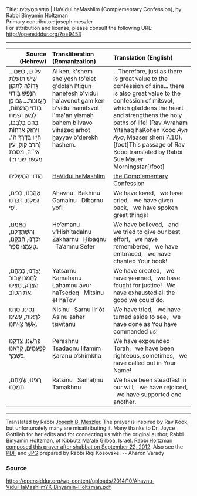 <html>
<head></head>
<body>
Title: הַוִּדּוּי הַמַּשְׁלִים | HaVidui haMashlim (Complementary Confession), by Rabbi Binyamin Holtzman<br />
Primary contributor: joseph.meszler<br />
For attribution and license, please consult the following URL: <a href="http://opensiddur.org/?p=9453">http://opensiddur.org/?p=9453</a>
<p />
<hr />

<table style="margin-left: auto;margin-right: auto;" class="draggable">
<thead><tr><th style="text-align: right;" id="x">Source (Hebrew)</th><th style="text-align: left;">Transliteration (Romanization)</th><th style="text-align: left;">Translation (English)</th></tr></thead>
<tbody>
<tr>
<td style="vertical-align:top;">
<div class="commentary"><span lang="he">
...עַל כֵּן, כְּשֵׁם שֶׁיֵּשׁ תּוֹעֶלֶת גְּדוֹלָה
לְתִקּוּן הַנֶּפֶשׁ בְּוִדּוּי הָעֲווֹנוֹת...
גַּם כֵּן בְּוִדּוּי הַמִּצְווֹת,
לְמַעַן יִשְׂמַח בָּהֶם בִּלְבָבוֹ,
וִיחַזֵּק אָרְחוֹת חַיָּיו בְּדֶרֶךְ ה׳. 
<span class="citation">(הרב קוק, עין אי״ה, מסכת מעשר שני ז:י‏)</span>
</span></div></td>
 
<td style="vertical-align:top;">
<div class="english">
Al ken, k'shem she'yesh to'elet g'dolah
l'tiqun hanefesh b'vidui ha'avonot
gam ken b'vidui hamitsvot
l'ma'an yismaḥ bahem bilvavo
viḥazeq arḥot ḥayyav b'derekh hashem.
</div></td>

<td style="vertical-align:top;">
<div class="english">
...Therefore, just as there is great value 
to the confession of sins... 
there is also great value to the confession of mitsvot, 
which gladdens the heart 
and strengthens the holy paths of life! 
<span class="citation">(Rav Avraham Yitsḥaq haKohen Ḳooq <em>Ayn Aya</em>, Maaser sheni 7.10)</span>.[foot]This passage of Rav Ḳooq translated by Rabbi Sue Mauer Morningstar[/foot]
</div></td>
</tr>


<tr>
<td style="vertical-align:top;">
<div class="commentary"><span lang="he">
הַוִּדּוּי הַמַּשְׁלִים
</span></div></td>
 
<td style="vertical-align:top;">
<div class="english">
<u>HaVidui haMashlim</u>
</div></td>

<td style="vertical-align:top;">
<div class="english">
<u>the Complementary Confession</u>
</div></td></tr>


<tr><td style="vertical-align:top;">
<div class="liturgy"><span lang="he">
<span class="acrostic">אָ</span>הַבְנוּ, 
<span class="acrostic">בָּ</span>כִינוּ, 
<span class="acrostic">גָּ</span>מַלְנוּ, 
<span class="acrostic">דִּ</span>בַּרְנוּ יֹפִי.
</span></div></td>
 
<td style="vertical-align:top;">
<div class="english">
Ahavnu <span class="acrostic">&nbsp;</span>
Bakhinu <span class="acrostic">&nbsp;</span>
Gamalnu <span class="acrostic">&nbsp;</span>
Dibarnu yofi <span class="acrostic">&nbsp;</span>
</div></td>

<td style="vertical-align:top;">
<div class="english">
We have loved, <span class="acrostic">&nbsp;</span>
we have cried, <span class="acrostic">&nbsp;</span>
we have given back, <span class="acrostic">&nbsp;</span>
we have spoken great things! <span class="acrostic">&nbsp;</span>
</div></td></tr>


<tr><td style="vertical-align:top;">
<div class="liturgy"><span lang="he">
<span class="acrostic">הֶ</span>אֱמַנּוּ, 
<span class="acrostic">וְ</span>הִשְׁתַּדַּלְנוּ, 
<span class="acrostic">זָ</span>כַרְנוּ, 
<span class="acrostic">חִ</span>בַּקְנוּ, 
<span class="acrostic">טָ</span>עַמְנוּ סֵפֶר.
</span></div></td>
 
<td style="vertical-align:top;">
<div class="english">
He’emanu <span class="acrostic">&nbsp;</span>
v’Hish’tadalnu <span class="acrostic">&nbsp;</span>
Zakharnu <span class="acrostic">&nbsp;</span>
Ḥibaqnu <span class="acrostic">&nbsp;</span>
Ta’amnu Sefer <span class="acrostic">&nbsp;</span>
</div></td>

<td style="vertical-align:top;">
<div class="english">
We have believed, <span class="acrostic">&nbsp;</span>
and we tried to give our best effort, <span class="acrostic">&nbsp;</span>
we have remembered, <span class="acrostic">&nbsp;</span>
we have embraced, <span class="acrostic">&nbsp;</span>
we have chanted Your book! <span class="acrostic">&nbsp;</span>
</div></td></tr>


<tr><td style="vertical-align:top;">
<div class="liturgy"><span lang="he">
<span class="acrostic">יָ</span>צַרְנוּ, 
<span class="acrostic">כָּ</span>מַהֲנוּ, 
<span class="acrostic">לָ</span>חַמְנוּ עֲבוּר הַצֶּדֶק, 
<span class="acrostic">מִ</span>צִּינוּ אֶת הַטּוֺב.
</span></div></td>
 
<td style="vertical-align:top;">
<div class="english">
Yatsarnu <span class="acrostic">&nbsp;</span>
Kamahanu <span class="acrostic">&nbsp;</span>
Laḥamnu avur haTsedeq <span class="acrostic">&nbsp;</span>
Mitsinu et haTov <span class="acrostic">&nbsp;</span>
</div></td>

<td style="vertical-align:top;">
<div class="english">
We have created, <span class="acrostic">&nbsp;</span>
we have yearned, <span class="acrostic">&nbsp;</span>
we have fought for justice! <span class="acrostic">&nbsp;</span>
We have exhausted all the good we could do. <span class="acrostic">&nbsp;</span>
</div></td></tr>


<tr><td style="vertical-align:top;">
<div class="liturgy"><span lang="he">
<span class="acrostic">נִ</span>סִּינוּ, 
<span class="acrostic">סַ</span>רְנוּ לִרְאוֹת, 
<span class="acrostic">עָ</span>שִׂינוּ אֲשֶׁר צִוִּיתָנוּ.
</span></div></td>
 
<td style="vertical-align:top;">
<div class="english">
Nisinu <span class="acrostic">&nbsp;</span>
Sarnu lir'ōt <span class="acrostic">&nbsp;</span>
Asinu asher tsivitanu <span class="acrostic">&nbsp;</span>
</div></td>

<td style="vertical-align:top;">
<div class="english">
We have tried, <span class="acrostic">&nbsp;</span>
we have turned aside to see, <span class="acrostic">&nbsp;</span>
we have done as You have commanded us! <span class="acrostic">&nbsp;</span>
</div></td></tr>


<tr><td style="vertical-align:top;">
<div class="liturgy"><span lang="he">
<span class="acrostic">פֵּ</span>רַשְׁנוּ, 
<span class="acrostic">צָ</span>דַקְנוּ לִפְעָמִים, 
<span class="acrostic">קָ</span>רָאנוּ בְּשִׁמְךָ.
</span></div></td>
 
<td style="vertical-align:top;">
<div class="english">
Perashnu <span class="acrostic">&nbsp;</span>
Tsadaqnu lifamim <span class="acrostic">&nbsp;</span>
Ḳaranu b’shimkha <span class="acrostic">&nbsp;</span>
</div></td>

<td style="vertical-align:top;">
<div class="english">
We have expounded Torah, <span class="acrostic">&nbsp;</span>
we have been righteous, sometimes, <span class="acrostic">&nbsp;</span>
we have called out in Your Name! <span class="acrostic">&nbsp;</span>
</div></td></tr>


<tr><td style="vertical-align:top;">
<div class="liturgy"><span lang="he">
<span class="acrostic">רָ</span>צִינוּ, 
<span class="acrostic">שָׂ</span>מַחְנוּ, 
<span class="acrostic">תָּ</span>מַכְנוּ.
</span></div></td>
 
<td style="vertical-align:top;">
<div class="english">
Ratsinu <span class="acrostic">&nbsp;</span>
Samaḥnu <span class="acrostic">&nbsp;</span>
Tamakhnu <span class="acrostic">&nbsp;</span>
</div></td>

<td style="vertical-align:top;">
<div class="english">
We have been steadfast in our will, <span class="acrostic">&nbsp;</span>
we have rejoiced, <span class="acrostic">&nbsp;</span>
we have supported one another. <span class="acrostic">&nbsp;</span>
</td></tr>
</tbody></table>

<hr />

Translated by Rabbi <a href="http://www.rabbimeszler.com/">Joseph B. Meszler</a>. The prayer is inspired by Rav Kook, but unfortunately many are misattributing it. Many thanks to Dr. Joyce Gottlieb for her edits and for connecting us with the original author, Rabbi Binyamin Holtzman, of Kibbutz Ma'ale Gilboa, Israel. Rabbi Holtzman <a href="https://www.facebook.com/photo.php?fbid=414178048638558&set=a.169213426468356.40805.100001391004249&type=1&permPage=1">composed this prayer after shabbat on September 22, 2012</a>. Also see the <a href="https://opensiddur.org/wp-content/uploads/2014/10/Ahavnu-ViduiHaMashlimYK-Binyamin-Holtzman.pdf">PDF</a> and <a href="https://opensiddur.org/wp-content/uploads/2014/10/Ahavnu-ViduiHaMashlimYK-Binyamin-Holtzman.jpg">JPG</a> prepared by Rabbi Riqi Kosovske. -- Aharon Varady

<h3>Source</h3>

https://opensiddur.org/wp-content/uploads/2014/10/Ahavnu-ViduiHaMashlimYK-Binyamin-Holtzman.pdf

&nbsp;
</body>
</html>